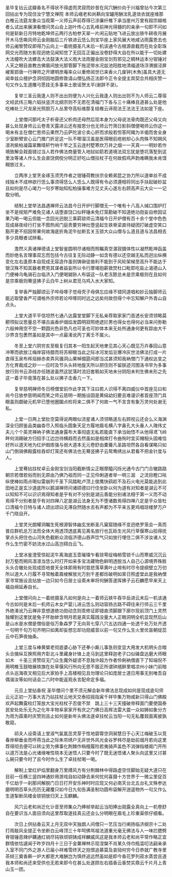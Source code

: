 <!-- { "loadSidebar": true } -->
圣毕复拈云这瓣香名不得状不得虚而灵寂而妙昔在风穴酬价向于兴福曾拈今次第三回拈出专为现住汝宁慧文禅院
本师云峨老和尚爇向宝罏用酬法乳遂敛衣就座维那白椎云法筵龙象众当观第一义师云声前荐得已涉廉纤椎下承当崖州万里有超宗越格者么试出来展演看僧问灵山会上迦叶传心五乳峰前神光得髓的的亲承一句即不问如何是斩新日月特地乾坤师云两行古柏参天翠一片闲云贴地飞进云放出铁牛耕夜月展开木马恁嘶风师云金刚脑后三斤铁进云恁么则宝华座上家风展大地咸沾雨露恩去也师云阇黎赞叹即得乃云向上一着统摄圣凡末后一机该通今古根源直截而在处全彰珠网交光而随方影现迥绝见闻知觉了无回互正偏出没卷舒得大自在所以能于一切处建大法幢吹大法螺击大法鼓演大法义雨大法雨握金刚宝剑剪邪见之稠林运本分钳锤对人天之眼目直教古佛眉间放光那管脚下拖泥带水况兹池阳胜地清福道场浮渭据泾屏嵕案郢唐一行禅师之开建明彦庵率众以重修阅世已来香火几废钟[木魚]虽具大道无闻幸兹众檀护念洞彻因地圆修敦请山僧弘扬正法即今正令全提主宾契合共相庆赞一句又作么生道雕弓愿挂无多事率土歌谣贺太平(谢辞不录)。

　　复举三圣云我逢人则不出出则便为人兴化云我逢人则出出则不为人师云二尊宿文经武纬三略六韬扶竖济北纲宗则不无若在清福门下各与三十痛棒且道甚么处是他吃棒处三尺龙泉光照胆万人丛里夺高标维那复结椎云谛观法王法法王法如是下座。

　　上堂僧问那吒太子析骨还父析肉还母然后现本身为父母说法骨肉既还父母又向甚么处现身师云云卷青天露进云还有报恩分也无师云竹筛日影斜僧便喝师云你这一喝未有主在僧伫思师云果然乃云萨陀波仑卖心肝而求般若怛答阿羯为半偈而舍全身少室断臂安心云门推门折足这一队不唧溜汉虽是医得眼前疮剜却心头肉殊不知朔风凛冽紫柏凝霜翠舞晴轩竹响千竿之玉云连村墅寒炊万井之烟一一天真一一明妙若作境致解会觌面错过当人若作佛法商量管入地狱如箭若道境法双忘犹是堕坑落堑到这里汝等诸人作么生会直饶倜傥分明正好吃山僧拄杖子在何故假鸡声韵难瞒我未肯馍糊放过关。

　　立两序上堂烹金琢玉须凭作者之钳锤荷教扶宗全赖弟昆之协力所以道单丝不成线独木不成林欲行恁么事须得恁么人恁么人既得有令必须遵相将同出手扶起破砂盆且如何是尽心竭力一句岁寒始知松柏操事难方见丈夫心遂左右顾高声云大众一一记取分明。

　　结制上堂举法昌遇禅师云法昌今日开炉行脚僧无一个唯有十八高人缄口围炉打坐不是规矩严难免见诸人话堕直饶口似秤锤未免灯笼勘破不知道绝功勋妄自修因证果乃喝一喝云但能一念回光迥脱三乘羁锁师云清福今日开炉僧有百十余个堂中色色现成昼夜经行打坐不图热闹门庭贵要穷神灶堕竖起生铁脊梁直待疑团打破虚空笑口豁开更不招因带果何故海底折角泥牛扯断玄关玉锁大众山僧与么道且道与法昌相去多少具眼者试辨看。

　　澹然义真诸禅德请上堂智鉴圆明尽诸相而照瞩真空湛寂摄体性以凝然乾坤函盖而妙绝名言理事双忘而包括今古往复无际动静一如含有德以还空越无私而迥出纵横变化左右逢原本自现成无容造作虽则铸锹徒凿利不能到于风轮架梯至高升不能达于银汉殊不知其器者费劳其谋者益妄所以令行摩竭抱薪救焚杜口毗耶吃盐止渴德山入门便棒乌龟骑石台临济入门便喝猢狲人布袋这一队老冻脓总未是宗乘极则在且如何是宗乘极则蓦竖拂子云白牛上树从君觅乌鸡入水大家知。

　　复举香严独脚颂云子啐母啄子觉母壳子母俱忘应缘不错同道唱和妙云独脚师云能近取譬香严可谓格外宗师若论啐啄同时远之远矣何故但得个中忘知解户外青山自点头。

　　上堂大道平平信坦然七通八达露堂堂脚下无私亲荐取家家门首透长安须领略莫颟顸拟议思量总不堪古庙香炉烟焰发圆明寂照绝遮拦男也得女也得何必当来问弥勒六般神用空不空一颗圆光色非色凡也可圣也可妙体本来无处所通身何更有踪由大千沙界含包褁然虽如是其中一点最淆讹丙丁离壬不属火。

　　冬至上堂六阴穷亥至极复归其本一阳生起天地聿见其心天心既见万卉春回山意冲寒而欲放江梅岸容待腊而将苏柳眼当此之际冰河发焰豆爆冷灰世法佛法打成一片直得玉泉布裈烜赫赤卖弄风骚洞山果棹掇筵间郎当忒甚须知我衲僧门下通权达变之方化育裁成之妙一一应时及节头头转地旋天所以把住则不留朕迹河图洛书早为多事放行则书云添线亦任随波虽然这犹落时流旧套秪如天地未分阴阳未判生佛未形之先这一着子毕竟落在甚么处以拂子击香几一下。

　　复举慈明禅师冬日榜僧堂前作此字其下注曰若人识得不离四威仪中首座见曰和尚今日放参慈明闻而笑之师云慈明一期施设固是黄绢幼妇要且难谩识者首座顶门具眼虽则觑破元机早已堕他圈圞点检将来二俱不了何故一气不言含有象万灵何处谢无私。

　　上堂一日两上堂肚空莫得说两眼似流星诸人须领略遂左右顾视云还会么义海渊深全归顾鉴品类幽杳尽入照临头圆象天足方履地眉毛横八字鼻孔大头垂人人瑰伟丈夫儿个个英灵禅衲子佛法通身露布大事彻底无私若能直下承当始悟不从他得鸢飞岭畔何消踢破方归招手江边岂待横趋而去然虽如是相席打令曲徇时宜买帽相头固难恰好所以道天地为红炉煆炼强与弱大道本无元卷舒由橐籥凡圣路坦然各自看谋略只如山门倒骑佛殿露柱吞却灯笼还有佛法也无蓦竖拂子云鸳鸯绣出从君看不把金针度与人。

　　上堂蓦拈拄杖卓云金刚宝剑当阳截断情尘正眼摩醯闪烁光通今古门门合辙路路朝宗若僧若俗而别无原由乃佛乃祖而同一正见伶俐道者举一明三淈　之流目瞪口呿纵使棒如雨点喝似雷崩列千圣下风踏毗卢顶上俊鹰快鹞趁不及石火电光莫能追到此田地正是玄沙道底所以鹅湖禅师问诸硕德曰行住坐卧以何为道有对知者是湖云不可以知知不可以识识焉得知者是乎有对不分别是湖云善能分别诸法相于第一义而不动焉得不分别者是乎有对四禅八定是湖云法身无为不堕诸数焉得四禅八定是乎众皆杜口清福今日特与诸人颂出颂曰无滞自然随水去有声都为不平来五更鸡唱琼楼梦万户千门晓自开。

　　上堂灵光朗耀洞瞩生死根源智体幽玄坐断圣凡窠窟随缘不变迥绝罗笼会一真而普应群机总万法而全体大用透顶透底离见离名放行也瓦砾生光风行草偃寒山拾得抚掌点头把住也山河失色截断众流临济德山吞声饮气只如放行埋住二俱不涉汝诸人又作么生竹密不妨流水过山高岂碍白云飞。

　　上堂冰鉴澄莹惊起泥牛离海底玉壶璀璨乍看琼萼绽梅梢雪锁千山而寒威沉沉云封万壑而朔风凛凛当恁么时打开如来多宝法藏物色鲜明透脱当人自己心源境界殊胜头头合辙处处现成匝地普天全体即用有时慈悲落草黄叶止啼有时尽令提纲壁立万仞所以道大人行履不寻常触着眉棱解放光万别千差都烁破明如杲日照虚堂此是我衲僧家寻常施设且拈放一边只如今日居士设斋未审将何酬答遂挥拂子云石麟愿早来天上福自绵延寿自长。

　　上堂僧问向上一着统摄圣凡如何是向上一着师云铁牛吞华岳进云末后一机该通今古如何是末后一机师云木女产婴儿进云恁么则动容扬古路不碍往来行师云三千里外绝淆讹乃云禅非意想道绝功勋动念则乖修证即错直须脚跟下廓尔现前顶门上灵然独耀到这里犹是兔子怀胎蚌含明月若是真实履践没量大人正眼洞明全机显现然后山是山水是水僧是僧俗是俗万象森罗了无向背七穿八穴五达四通一处透千处万处齐透一句明千句万句齐明只如离却妄想忘却功勋威音以前一句又作么生火里优昙朝绽蕊云中石笋夜抽条。

　　上堂三度与棒黄檗老彻底婆心胁下还拳小厮儿事急则变显大用发大机明头合暗头合擒纵互换照用齐彰北斗里藏身针锋上走马到这里释迦老子口似磉盘达磨大师眼如木　十圣三贤赞叹无门众生魔外疑谤不息独许超方作者伶俐衲僧直下了知端倪不用明椎玉鼓暗展铁旗在处草偃风行所向无思不服正所谓钟馗醉里唱凉州小妹门前暗点头巡海夜叉相见后大家拍手上高楼相见且勿理论只如庞居士道日用事无别唯吾自偶谐汝等如何话会二六时中能返观永言配命定多福。

　　元旦上堂拈香祝
圣毕僧问个里不须元解会新年佛法总现成如何是现成底句师云元正初一万事大吉乃拈拄杖云地天交泰招摇指寅千祥毕集万物咸新只得山门佛殿欢声起舞露柱灯笼放大宝光柱杖子忍俊不禁　跳上三十三天撞破帝释面门要使国泰民安处处乐无为之化年丰物阜家家开有庆之门佛日高辉法雷大震一众如狮如象分方为雨为霖乘时庆赞则且止如何是新年头佛法遂卓拄杖云当阳一句无私覆觌面离披孰敢窥。

　　祁夫人设斋请上堂淑气氤氲茁灵芽于性地碧霄空洞昶慧日于心天江梅破玉以竞春岸柳垂金而呼燕当此之际朱帘绣户无非世外风光金谷罗帏尽是劫前烟月若向这里荐得彻去便可以转尘劳为佛事化荆棘作栴檀履险若夷骑声盖色不消弹指楼阁门开所以道万法是心光诸缘唯性晓本无迷悟人只要今时了既无迷悟诸人聚头向这里又讨甚么碗只要今时了且今时作么生了卓拄杖喝一喝。

　　解制上堂红炉焰里翻身万里搏风方有分荆棘林中得路虚空住脚始无疑大道只在目前一任横三竖四神通妙用游戏自如动静去来何忧何喜摄十方世界于一微尘里促百千亿劫于一刹那间解脱门日日打开安乐神时时应现又何必南天台北五台礼文殊参达磨明明百草头历历无藏覆只如今日九旬告满圣制功圆布袋解开逍遥物外一句又作么生道掣断凤楼金锁钥放归天上玉麒麟。

　　风穴云老和尚迁化讣音至师集众乃捧帧举起云当阳捧出觌露全真向上一机卷舒自在要识当人面目须向这里荐取遂挂真云还会么分明眼在眉毛上珍重渠侬仔细看。

　　次日上供拈香云天上月无双中天独朗人间僧只一艺压当行阐扬临济纲宗十二处打雨敲风全提正令坐断白云峰顶三十年呵佛骂祖法道重光毫无佛法与人一味拦腮劈脊钳锤恶辣炉韝通红销尽钝铁顽铜铸成祥麟威凤这是我本师云老和尚平常作略正宜群情依怙遽闻于昨岁四月十三日于金粟禅林示现涅槃不肖某久侍巾瓶滥叨法嗣亲承入室不同门外之游人已届小祥难雪终天之抱恨追慕莫及哀恸何穷今日恭就广教寺里茶倾三奠香爇一炉大都恩大难酬岂为慎终追远然虽如是即今香花罗列菽水蒸尝且道我本师和尚还来受供也无若来即今在甚么处遂顾左右插香云香焚实鼎云千片月上青山玉一团。

